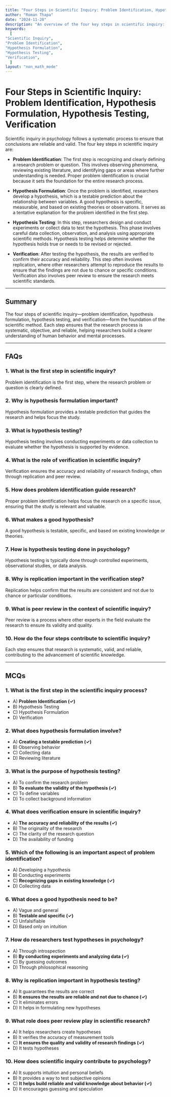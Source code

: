 ```yaml
---
title: "Four Steps in Scientific Inquiry: Problem Identification, Hypothesis Formulation, Hypothesis Testing, Verification"
author: "Roman Thapa"
date: "2024-11-20"
description: "An overview of the four key steps in scientific inquiry: problem identification, hypothesis formulation, hypothesis testing, and verification, which guide the scientific process in psychology."
keywords:
  [
"Scientific Inquiry",
"Problem Identification",
"Hypothesis Formulation",
"Hypothesis Testing",
"Verification",
  ]
layout: "non_math_mode"
---
```


# Four Steps in Scientific Inquiry: Problem Identification, Hypothesis Formulation, Hypothesis Testing, Verification

Scientific inquiry in psychology follows a systematic process to ensure that conclusions are reliable and valid. The four key steps in scientific inquiry are:

- **Problem Identification**: The first step is recognizing and clearly defining a research problem or question. This involves observing phenomena, reviewing existing literature, and identifying gaps or areas where further understanding is needed. Proper problem identification is crucial because it sets the foundation for the entire research process.

- **Hypothesis Formulation**: Once the problem is identified, researchers develop a hypothesis, which is a testable prediction about the relationship between variables. A good hypothesis is specific, measurable, and based on existing theories or observations. It serves as a tentative explanation for the problem identified in the first step.

- **Hypothesis Testing**: In this step, researchers design and conduct experiments or collect data to test the hypothesis. This phase involves careful data collection, observation, and analysis using appropriate scientific methods. Hypothesis testing helps determine whether the hypothesis holds true or needs to be revised or rejected.

- **Verification**: After testing the hypothesis, the results are verified to confirm their accuracy and reliability. This step often involves replication, where other researchers attempt to reproduce the results to ensure that the findings are not due to chance or specific conditions. Verification also involves peer review to ensure the research meets scientific standards.

---

## Summary

The four steps of scientific inquiry—problem identification, hypothesis formulation, hypothesis testing, and verification—form the foundation of the scientific method. Each step ensures that the research process is systematic, objective, and reliable, helping researchers build a clearer understanding of human behavior and mental processes.

---

## FAQs

### 1. What is the first step in scientific inquiry?  
Problem identification is the first step, where the research problem or question is clearly defined.

### 2. Why is hypothesis formulation important?  
Hypothesis formulation provides a testable prediction that guides the research and helps focus the study.

### 3. What is hypothesis testing?  
Hypothesis testing involves conducting experiments or data collection to evaluate whether the hypothesis is supported by evidence.

### 4. What is the role of verification in scientific inquiry?  
Verification ensures the accuracy and reliability of research findings, often through replication and peer review.

### 5. How does problem identification guide research?  
Proper problem identification helps focus the research on a specific issue, ensuring that the study is relevant and valuable.

### 6. What makes a good hypothesis?  
A good hypothesis is testable, specific, and based on existing knowledge or theories.

### 7. How is hypothesis testing done in psychology?  
Hypothesis testing is typically done through controlled experiments, observational studies, or data analysis.

### 8. Why is replication important in the verification step?  
Replication helps confirm that the results are consistent and not due to chance or particular conditions.

### 9. What is peer review in the context of scientific inquiry?  
Peer review is a process where other experts in the field evaluate the research to ensure its validity and quality.

### 10. How do the four steps contribute to scientific inquiry?  
Each step ensures that research is systematic, valid, and reliable, contributing to the advancement of scientific knowledge.

---

## MCQs

### 1. What is the first step in the scientific inquiry process?  
- A) **Problem Identification (✓)**  
- B) Hypothesis Testing  
- C) Hypothesis Formulation  
- D) Verification  

### 2. What does hypothesis formulation involve?  
- A) **Creating a testable prediction (✓)**  
- B) Observing behavior  
- C) Collecting data  
- D) Reviewing literature  

### 3. What is the purpose of hypothesis testing?  
- A) To confirm the research problem  
- B) **To evaluate the validity of the hypothesis (✓)**  
- C) To define variables  
- D) To collect background information  

### 4. What does verification ensure in scientific inquiry?  
- A) **The accuracy and reliability of the results (✓)**  
- B) The originality of the research  
- C) The clarity of the research question  
- D) The availability of funding  

### 5. Which of the following is an important aspect of problem identification?  
- A) Developing a hypothesis  
- B) Conducting experiments  
- C) **Recognizing gaps in existing knowledge (✓)**  
- D) Collecting data  

### 6. What does a good hypothesis need to be?  
- A) Vague and general  
- B) **Testable and specific (✓)**  
- C) Unfalsifiable  
- D) Based only on intuition  

### 7. How do researchers test hypotheses in psychology?  
- A) Through introspection  
- B) **By conducting experiments and analyzing data (✓)**  
- C) By guessing outcomes  
- D) Through philosophical reasoning  

### 8. Why is replication important in hypothesis testing?  
- A) It guarantees the results are correct  
- B) **It ensures the results are reliable and not due to chance (✓)**  
- C) It eliminates errors  
- D) It helps in formulating new hypotheses  

### 9. What role does peer review play in scientific research?  
- A) It helps researchers create hypotheses  
- B) It verifies the accuracy of measurement tools  
- C) **It ensures the quality and validity of research findings (✓)**  
- D) It tests hypotheses  

### 10. How does scientific inquiry contribute to psychology?  
- A) It supports intuition and personal beliefs  
- B) It provides a way to test subjective opinions  
- C) **It helps build reliable and valid knowledge about behavior (✓)**  
- D) It encourages guessing and speculation  
